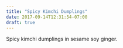```yaml
---
title: "Spicy Kimchi Dumplings"
date: 2017-09-14T12:31:54-07:00
draft: true
---
```



Spicy kimchi dumplings in sesame soy ginger. 